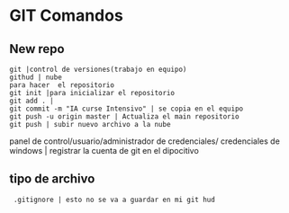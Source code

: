 # GIT Comandos
## New repo
    git |control de versiones(trabajo en equipo)
    githud | nube
    para hacer  el repositorio
    git init |para inicializar el repositorio
    git add . |
    git commit -m "IA curse Intensivo" | se copia en el equipo
    git push -u origin master | Actualiza el main repositorio
    git push | subir nuevo archivo a la nube

 panel de control/usuario/administrador de credenciales/ credenciales de windows | registrar la cuenta de git en el dipocitivo
## tipo de archivo 

     .gitignore | esto no se va a guardar en mi git hud